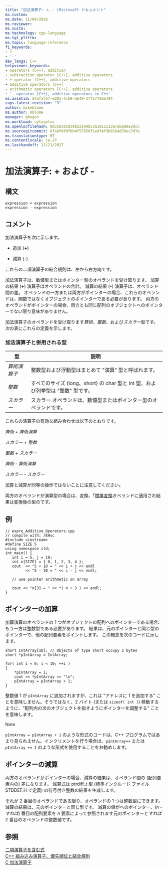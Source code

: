 ```yaml
---
title: "加法演算子: +、- |Microsoft ドキュメント"
ms.custom: 
ms.date: 11/04/2016
ms.reviewer: 
ms.suite: 
ms.technology: cpp-language
ms.tgt_pltfrm: 
ms.topic: language-reference
f1_keywords:
- +
- '-'
dev_langs: C++
helpviewer_keywords:
- operators [C++], addition
- subtraction operator [C++], additive operators
- + operator [C++], additive operators
- additive operators [C++]
- arithmetic operators [C++], additive operators
- '- operator [C++], additive operators in C++'
ms.assetid: d4afafe7-e201-4c69-a649-37f17756e784
caps.latest.revision: "9"
author: mikeblome
ms.author: mblome
manager: ghogen
ms.workload: cplusplus
ms.openlocfilehash: 8d316505939b22149b53a1012113a7aba88e2dcc
ms.sourcegitcommit: 8fa8fdf0fbb4f57950f1e8f4f9b81b4d39ec7d7a
ms.translationtype: MT
ms.contentlocale: ja-JP
ms.lasthandoff: 12/21/2017
---
```

# <a name="additive-operators--and--"></a>加法演算子: + および -
## <a name="syntax"></a>構文  
  
```  
expression + expression   
expression - expression  
```  
  
## <a name="remarks"></a>コメント  
 加法演算子を次に示します。  
  
-   追加 (**+**)  
  
-   減算 (**-**)  
  
 これらの二項演算子の結合規則は、左から右方向です。  
  
 加法演算子は、数値型またはポインター型のオペランドを受け取ります。 加算の結果 (**+**) 演算子はオペランドの合計。 減算の結果 (**-**) 演算子は、オペランド間の差。 オペランドの一方または両方がポインターの場合、これらのオペランドは、関数ではなくオブジェクトのポインターである必要があります。 両方のオペランドがポインターの場合、両方とも同じ配列のオブジェクトへのポインターでない限り意味がありません。  
  
 加法演算子のオペランドを受け取ります*算術*、*整数*、および*スカラー*型です。 次の表にこれらの定義を示します。  
  
### <a name="types-used-with-additive-operators"></a>加法演算子と併用される型  
  
|型|説明|  
|----------|-------------|  
|*算術演算子*|整数型および浮動型はまとめて "演算" 型と呼ばれます。|  
|*整数*|すべてのサイズ (long、short) の char 型と int 型、および列挙型は "整数" 型です。|  
|*スカラー*|スカラー オペランドは、数値型またはポインター型のオペランドです。|  
  
 これらの演算子の有効な組み合わせは以下のとおりです。  
  
 *算術* + *算術演算*  
  
 *スカラー* + *整数*  
  
 *整数* + *スカラー*  
  
 *算術* - *算術演算*  
  
 *スカラー* - *スカラー*  
  
 加算と減算が同等の操作ではないことに注意してください。  
  
 両方のオペランドが演算型の場合は、変換、「[標準変換](standard-conversions.md)オペランドに適用され結果は変換後の型のです。  
  
## <a name="example"></a>例  
  
```  
// expre_Additive_Operators.cpp  
// compile with: /EHsc  
#include <iostream>  
#define SIZE 5  
using namespace std;  
int main() {  
   int i = 5, j = 10;  
   int n[SIZE] = { 0, 1, 2, 3, 4 };  
   cout  << "5 + 10 = " << i + j << endl  
         << "5 - 10 = " << i - j << endl;  
  
   // use pointer arithmetic on array  
  
   cout << "n[3] = " << *( n + 3 ) << endl;  
}  
```  
  
## <a name="pointer-addition"></a>ポインターの加算  
 加算演算のオペランドの 1 つがオブジェクトの配列へのポインターである場合、もう一方は整数型である必要があります。 結果は、元のポインターと同じ型のポインターで、他の配列要素をポイントします。 この概念を次のコードに示します。  
  
```  
short IntArray[10]; // Objects of type short occupy 2 bytes  
short *pIntArray = IntArray;  
  
for( int i = 0; i < 10; ++i )  
{  
    *pIntArray = i;  
    cout << *pIntArray << "\n";  
    pIntArray = pIntArray + 1;  
}  
```  
  
 整数値 1 が `pIntArray` に追加されますが、これは "アドレスに 1 を追加する" ことを意味しません。そうではなく、2 バイト (または `sizeof( int )`) 移動するように、"配列内の次のオブジェクトを指すようにポインターを調整する" ことを意味します。  
  
> [!NOTE]
>  `pIntArray = pIntArray + 1` のような形式のコードは、C++ プログラムではあまり見られません。インクリメントを行う場合は、`pIntArray++` または `pIntArray += 1` のような形式を使用することをお勧めします。  
  
## <a name="pointer-subtraction"></a>ポインターの減算  
 両方のオペランドがポインターの場合、減算の結果は、オペランド間の (配列要素内の) 差になります。 減算式は ptrdiff_t 型 (標準インクルード ファイル STDDEF.H で定義) の符号付き整数の結果を生成します。  
  
 それが 2 番目のオペランドである限り、オペランドの 1 つは整数型にできます。 減算の結果は、元のポインターと同じ型です。 減算の値がへのポインター、(*n* - *すれば*) 番目の配列要素を *n* 要素によって参照されます元のポインターと*すれば*2 番目のオペランドの整数値です。  
  
## <a name="see-also"></a>参照  
 [二項演算子を含む式](../cpp/expressions-with-binary-operators.md)   
 [C++ 組み込み演算子、優先順位と結合規則](../cpp/cpp-built-in-operators-precedence-and-associativity.md)   
 [C 加法演算子](../c-language/c-additive-operators.md)
